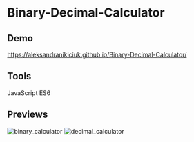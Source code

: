 # Binary-Decimal-Calculator

## Demo
https://aleksandranikiciuk.github.io/Binary-Decimal-Calculator/

## Tools
JavaScript ES6 

## Previews 
![binary_calculator](https://user-images.githubusercontent.com/40436283/48020246-c4702400-e135-11e8-9261-8b0a9daec07f.png)
![decimal_calculator](https://user-images.githubusercontent.com/40436283/48020252-ca660500-e135-11e8-8050-51115af16fe9.png)

